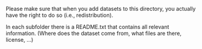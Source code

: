 Please make sure that when you add datasets to this directory,
you actually have the right to do so (i.e., redistribution).

In each subfolder there is a README.txt that contains all relevant
information. (Where does the dataset come from, what files are there, license, ...)
